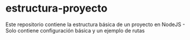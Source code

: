 # estructura-proyecto
Este repositorio contiene la estructura básica de un proyecto en NodeJS - Solo contiene configuración básica y un ejemplo de rutas
